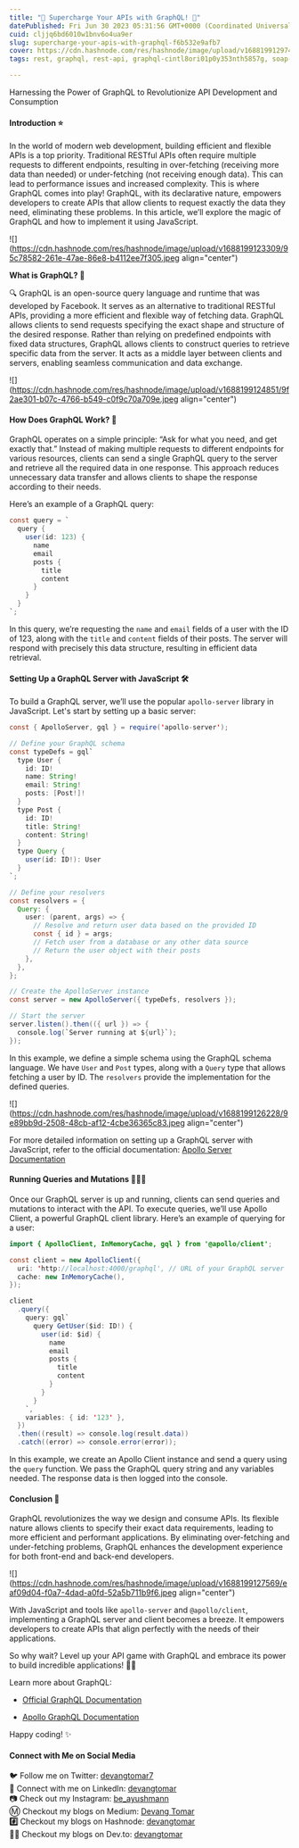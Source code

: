 ```yaml
---
title: "🌟 Supercharge Your APIs with GraphQL! 🚀"
datePublished: Fri Jun 30 2023 05:31:56 GMT+0000 (Coordinated Universal Time)
cuid: cljjq6bd6010w1bnv6o4ua9er
slug: supercharge-your-apis-with-graphql-f6b532e9afb7
cover: https://cdn.hashnode.com/res/hashnode/image/upload/v1688199129749/7001bd6a-f090-49d0-8bdb-1a90c966a55c.jpeg
tags: rest, graphql, rest-api, graphql-cintl8ori01p0y353nth5857g, soap-api

---
```


Harnessing the Power of GraphQL to Revolutionize API Development and Consumption

#### **Introduction ⭐**

In the world of modern web development, building efficient and flexible APIs is a top priority. Traditional RESTful APIs often require multiple requests to different endpoints, resulting in over-fetching (receiving more data than needed) or under-fetching (not receiving enough data). This can lead to performance issues and increased complexity. This is where GraphQL comes into play! GraphQL, with its declarative nature, empowers developers to create APIs that allow clients to request exactly the data they need, eliminating these problems. In this article, we’ll explore the magic of GraphQL and how to implement it using JavaScript.

![](https://cdn.hashnode.com/res/hashnode/image/upload/v1688199123309/95c78582-261e-47ae-86e8-b4112ee7f305.jpeg align="center")

**What is GraphQL? 🤔**

🔍 GraphQL is an open-source query language and runtime that was developed by Facebook. It serves as an alternative to traditional RESTful APIs, providing a more efficient and flexible way of fetching data. GraphQL allows clients to send requests specifying the exact shape and structure of the desired response. Rather than relying on predefined endpoints with fixed data structures, GraphQL allows clients to construct queries to retrieve specific data from the server. It acts as a middle layer between clients and servers, enabling seamless communication and data exchange.

![](https://cdn.hashnode.com/res/hashnode/image/upload/v1688199124851/9f2ae301-b07c-4766-b549-c0f9c70a709e.jpeg align="center")

#### **How Does GraphQL Work? 🚀**

GraphQL operates on a simple principle: “Ask for what you need, and get exactly that.” Instead of making multiple requests to different endpoints for various resources, clients can send a single GraphQL query to the server and retrieve all the required data in one response. This approach reduces unnecessary data transfer and allows clients to shape the response according to their needs.

Here’s an example of a GraphQL query:

```java
const query = `
  query {
    user(id: 123) {
      name
      email
      posts {
        title
        content
      }
    }
  }
`;
```

In this query, we’re requesting the `name` and `email` fields of a user with the ID of 123, along with the `title` and `content` fields of their posts. The server will respond with precisely this data structure, resulting in efficient data retrieval.

#### **Setting Up a GraphQL Server with JavaScript 🛠️**

To build a GraphQL server, we’ll use the popular `apollo-server` library in JavaScript. Let's start by setting up a basic server:

```java
const { ApolloServer, gql } = require('apollo-server');

// Define your GraphQL schema
const typeDefs = gql`
  type User {
    id: ID!
    name: String!
    email: String!
    posts: [Post!]!
  }
  type Post {
    id: ID!
    title: String!
    content: String!
  }
  type Query {
    user(id: ID!): User
  }
`;

// Define your resolvers
const resolvers = {
  Query: {
    user: (parent, args) => {
      // Resolve and return user data based on the provided ID
      const { id } = args;
      // Fetch user from a database or any other data source
      // Return the user object with their posts
    },
  },
};

// Create the ApolloServer instance
const server = new ApolloServer({ typeDefs, resolvers });

// Start the server
server.listen().then(({ url }) => {
  console.log(`Server running at ${url}`);
});
```

In this example, we define a simple schema using the GraphQL schema language. We have `User` and `Post` types, along with a `Query` type that allows fetching a user by ID. The `resolvers` provide the implementation for the defined queries.

![](https://cdn.hashnode.com/res/hashnode/image/upload/v1688199126228/9e89bb9d-2508-48cb-af12-4cbe36365c83.jpeg align="center")

For more detailed information on setting up a GraphQL server with JavaScript, refer to the official documentation: [Apollo Server Documentation](https://www.apollographql.com/docs/apollo-server/)

#### **Running Queries and Mutations 🏃‍♀️💥**

Once our GraphQL server is up and running, clients can send queries and mutations to interact with the API. To execute queries, we’ll use Apollo Client, a powerful GraphQL client library. Here’s an example of querying for a user:

```java
import { ApolloClient, InMemoryCache, gql } from '@apollo/client';

const client = new ApolloClient({
  uri: 'http://localhost:4000/graphql', // URL of your GraphQL server
  cache: new InMemoryCache(),
});

client
  .query({
    query: gql`
      query GetUser($id: ID!) {
        user(id: $id) {
          name
          email
          posts {
            title
            content
          }
        }
      }
    `,
    variables: { id: '123' },
  })
  .then((result) => console.log(result.data))
  .catch((error) => console.error(error));
```

In this example, we create an Apollo Client instance and send a query using the `query` function. We pass the GraphQL query string and any variables needed. The response data is then logged into the console.

#### **Conclusion 💭**

GraphQL revolutionizes the way we design and consume APIs. Its flexible nature allows clients to specify their exact data requirements, leading to more efficient and performant applications. By eliminating over-fetching and under-fetching problems, GraphQL enhances the development experience for both front-end and back-end developers.

![](https://cdn.hashnode.com/res/hashnode/image/upload/v1688199127569/eaf09d04-f0a7-4dad-a0fd-52a5b711b9f6.jpeg align="center")

With JavaScript and tools like `apollo-server` and `@apollo/client`, implementing a GraphQL server and client becomes a breeze. It empowers developers to create APIs that align perfectly with the needs of their applications.

So why wait? Level up your API game with GraphQL and embrace its power to build incredible applications! 🚀🌈

Learn more about GraphQL:

* [Official GraphQL Documentation](https://graphql.org/)
    
* [Apollo GraphQL Documentation](https://www.apollographql.com/docs/)
    

Happy coding! ✨

#### **Connect with Me on Social Media**

🐦 Follow me on Twitter: [devangtomar7](https://twitter.com/devangtomar7)  
🔗 Connect with me on LinkedIn: [devangtomar](https://www.linkedin.com/in/devangtomar)  
📷 Check out my Instagram: [be\_ayushmann](https://instagram.com/be_ayushmann)  
Ⓜ️ Checkout my blogs on Medium: [Devang Tomar](https://medium.com/u/8f5e1c86129d?source=post_page-----e42119a306ca--------------------------------)  
**#️⃣** Checkout my blogs on Hashnode: [devangtomar](https://devangtomar.hashnode.dev/)  
**🧑‍💻** Checkout my blogs on Dev.to: [devangtomar](https://dev.to/devangtomar)